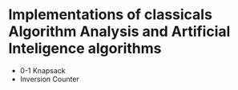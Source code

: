# Implementations of classicals Algorithm Analysis and Artificial Inteligence algorithms

* 0-1 Knapsack
* Inversion Counter
